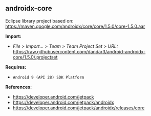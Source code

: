 ## androidx-core

Eclipse library project based on:<br/>
https://maven.google.com/androidx/core/core/1.5.0/core-1.5.0.aar

**Import:**
- _File > Import... > Team > Team Project Set > URL:_<br/>
  https://raw.githubusercontent.com/dandar3/android-androidx-core/1.5.0/.projectset

**Requires:**
- `Android 9 (API 28) SDK Platform`

**References:**
- https://developer.android.com/jetpack
- https://developer.android.com/jetpack/androidx
- https://developer.android.com/jetpack/androidx/releases/core